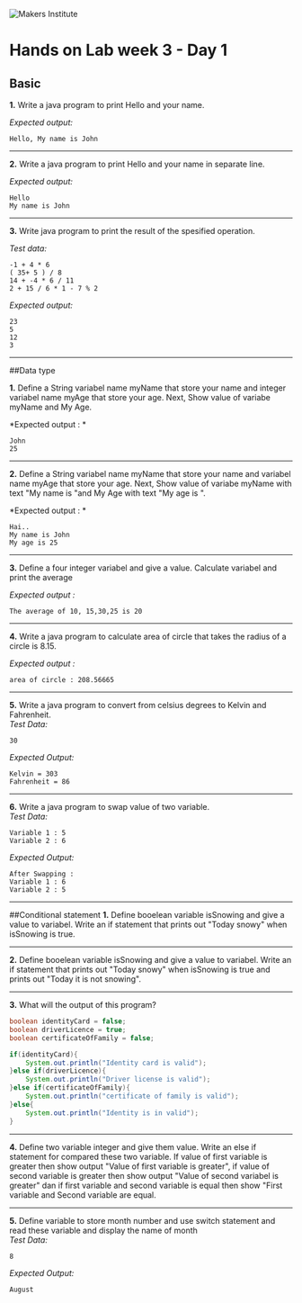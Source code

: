 ![Makers Institute](https://makersinstitute.id/img/logo-makersinstitute.png)

# Hands on Lab week 3 - Day 1

## <a name="lab1"></a>Basic

**1.** Write a java program to print Hello and your name.

*Expected output:*
```
Hello, My name is John 
```

---

**2.** Write a java program to print Hello and your name in separate line.

*Expected output:*
```
Hello
My name is John 
```

---

**3.** Write java program to print the result of the spesified operation. 

*Test data:*
```
-1 + 4 * 6 
( 35+ 5 ) / 8 
14 + -4 * 6 / 11 
2 + 15 / 6 * 1 - 7 % 2
```
*Expected output:*
```
23
5
12
3
```

---

##<a name="lab2"></a>Data type

**1.** Define a String variabel name myName that store your name and integer variabel name myAge that store your age. Next, Show value of variabe myName and My Age.

*Expected output : *
```
John 
25
```

---

**2.** Define a String variabel name myName that store your name and variabel name myAge that store your age. Next, Show value of variabe myName with text "My name is "and My Age with text "My age is ".

*Expected output : *
```
Hai.. 
My name is John 
My age is 25
```

---

**3.** Define a four integer variabel and give a value. Calculate variabel and print the average

*Expected output :*
``` 
The average of 10, 15,30,25 is 20 
```

---

**4.** Write a java program to calculate area of circle that takes the radius of a circle is 8.15.

*Expected output :*
``` 
area of circle : 208.56665
```
---

**5.** Write a java program to convert from celsius degrees to Kelvin and Fahrenheit.     
*Test Data:*
```
30
```
*Expected Output:*
```
Kelvin = 303
Fahrenheit = 86
```
---
**6.** Write a java program to swap value of two variable.     
*Test Data:*
```
Variable 1 : 5
Variable 2 : 6
```
*Expected Output:*
```
After Swapping :
Variable 1 : 6 
Variable 2 : 5 
```

---

##<a name="lab3"></a>Conditional statement
**1.** Define booelean variable isSnowing and give a value to variabel. Write an if statement that prints out "Today snowy" when isSnowing is true.

---

**2.** Define booelean variable isSnowing and give a value to variabel. Write an if statement that prints out "Today snowy" when isSnowing is true and prints out "Today it is not snowing".

---
**3.** What will the output of this program? 
```java
boolean identityCard = false;
boolean driverLicence = true;
boolean certificateOfFamily = false;

if(identityCard){
	System.out.println("Identity card is valid");
}else if(driverLicence){
	System.out.println("Driver license is valid");
}else if(certificateOfFamily){
	System.out.println("certificate of family is valid");	
}else{
	System.out.println("Identity is in valid");
}

```

---

**4.** Define two variable integer and give them value. Write an else if statement for compared these two variable. If value of first variable is greater then show output "Value of first variable is greater", if value of second variable is greater then show output "Value of second variabel is greater" dan if first variable and second variable is equal then show "First variable and Second variable are equal. 

---

**5.** Define variable to store month number and use switch statement and read these variable and display the name of month     
*Test Data:*
```
8
```
*Expected Output:*
```
August
```

 

